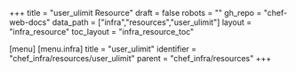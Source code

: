 +++
title = "user_ulimit Resource"
draft = false
robots = ""
gh_repo = "chef-web-docs"
data_path = ["infra","resources","user_ulimit"]
layout = "infra_resource"
toc_layout = "infra_resource_toc"

[menu]
  [menu.infra]
    title = "user_ulimit"
    identifier = "chef_infra/resources/user_ulimit"
    parent = "chef_infra/resources"
+++

<!-- The contents of this page are automatically generated from the user_ulimit.yaml file in the data directory. -->
<!-- To suggest a change, edit the https://github.com/chef/chef/blob/main/lib/chef/resource/user_ulimit.rb file
      and submit a pull request to the https://github.com/chef/chef repository. -->
